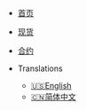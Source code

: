 <!-- _navbar.md -->

* [首页](/)

* [现货](/zh-cn/spot/market/public-time)

* [合约](/zh-cn/future-u/market/symbol-all)

* Translations
  * [:us:English](/en/)
  * [:cn:简体中文](/)